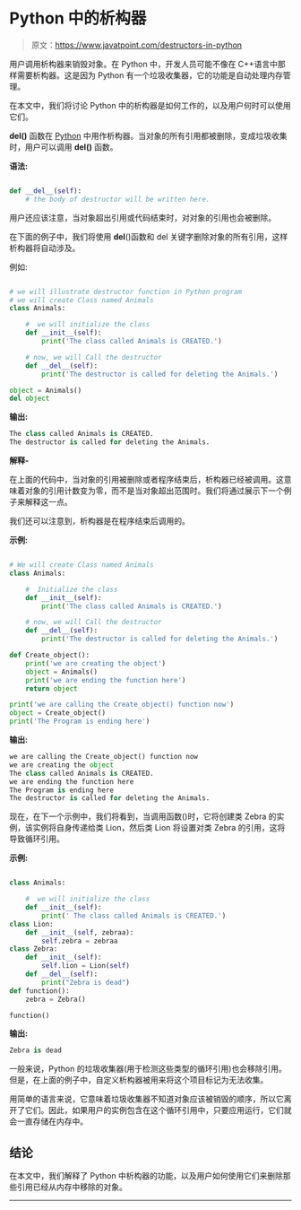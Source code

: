 # Python 中的析构器

> 原文：<https://www.javatpoint.com/destructors-in-python>

用户调用析构器来销毁对象。在 Python 中，开发人员可能不像在 C++语言中那样需要析构器。这是因为 Python 有一个垃圾收集器，它的功能是自动处理内存管理。

在本文中，我们将讨论 Python 中的析构器是如何工作的，以及用户何时可以使用它们。

**__del__()** 函数在 [Python](https://www.javatpoint.com/python-tutorial) 中用作析构器。当对象的所有引用都被删除，变成垃圾收集时，用户可以调用 **__del__()** 函数。

**语法:**

```py

def __del__(self):
	# the body of destructor will be written here. 

```

用户还应该注意，当对象超出引用或代码结束时，对对象的引用也会被删除。

在下面的例子中，我们将使用 __del__()函数和 del 关键字删除对象的所有引用，这样析构器将自动涉及。

例如:

```py

# we will illustrate destructor function in Python program
# we will create Class named Animals
class Animals:

    #  we will initialize the class
    def __init__(self):
        print('The class called Animals is CREATED.')

    # now, we will Call the destructor
    def __del__(self):
        print('The destructor is called for deleting the Animals.')

object = Animals()
del object 

```

**输出:**

```py
The class called Animals is CREATED.
The destructor is called for deleting the Animals.

```

**解释-**

在上面的代码中，当对象的引用被删除或者程序结束后，析构器已经被调用。这意味着对象的引用计数变为零，而不是当对象超出范围时。我们将通过展示下一个例子来解释这一点。

我们还可以注意到，析构器是在程序结束后调用的。

**示例:**

```py

# We will create Class named Animals
class Animals:

    #  Initialize the class
    def __init__(self):
        print('The class called Animals is CREATED.')

    # now, we will Call the destructor
    def __del__(self):
        print('The destructor is called for deleting the Animals.')

def Create_object():
    print('we are creating the object')
    object = Animals()
    print('we are ending the function here')
    return object

print('we are calling the Create_object() function now')
object = Create_object()
print('The Program is ending here')

```

**输出:**

```py
we are calling the Create_object() function now
we are creating the object
The class called Animals is CREATED.
we are ending the function here
The Program is ending here
The destructor is called for deleting the Animals.

```

现在，在下一个示例中，我们将看到，当调用函数()时，它将创建类 Zebra 的实例，该实例将自身传递给类 Lion，然后类 Lion 将设置对类 Zebra 的引用，这将导致循环引用。

**示例:**

```py

class Animals:

    #  we will initialize the class
    def __init__(self):
        print(' The class called Animals is CREATED.')
class Lion:
    def __init__(self, zebraa):
        self.zebra = zebraa
class Zebra:
    def __init__(self):
        self.lion = Lion(self)
    def __del__(self):
        print("Zebra is dead")
def function():
    zebra = Zebra()

function()

```

**输出:**

```py
Zebra is dead

```

一般来说，Python 的垃圾收集器(用于检测这些类型的循环引用)也会移除引用。但是，在上面的例子中，自定义析构器被用来将这个项目标记为无法收集。

用简单的语言来说，它意味着垃圾收集器不知道对象应该被销毁的顺序，所以它离开了它们。因此，如果用户的实例包含在这个循环引用中，只要应用运行，它们就会一直存储在内存中。

## 结论

在本文中，我们解释了 Python 中析构器的功能，以及用户如何使用它们来删除那些引用已经从内存中移除的对象。

* * *